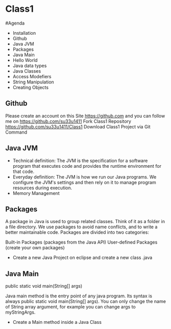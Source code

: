 # Class1
#Agenda
* Installation
* Github
* Java JVM
* Packages
* Java Main
* Hello World
* Java data types
* Java Classes
* Access Modefiers
* String Manipulation
* Creating Objects

## Github
Please create an account on this Site https://github.com and you can follow me on https://github.com/su33u1411
Fork Class1 Repository https://github.com/su33u1411/Class1
Download Class1 Project via Git Command


## Java JVM
* Technical definition: The JVM is the specification for a software program that executes code and provides the runtime environment for that code.
* Everyday definition: The JVM is how we run our Java programs. We configure the JVM's settings and then rely on it to manage program resources during execution.
* Memory Management

## Packages
A package in Java is used to group related classes. Think of it as a folder in a file directory. We use packages to avoid name conflicts, and to write a better maintainable code. Packages are divided into two categories:

Built-in Packages (packages from the Java API)
User-defined Packages (create your own packages)


* Create a new Java Project on eclipse and create a new class <ClassName>.java

## Java Main
public static void main(String[] args)

Java main method is the entry point of any java program. Its syntax is always public static void main(String[] args). You can only change the name of String array argument, for example you can change args to myStringArgs.

* Create a Main method inside a Java Class